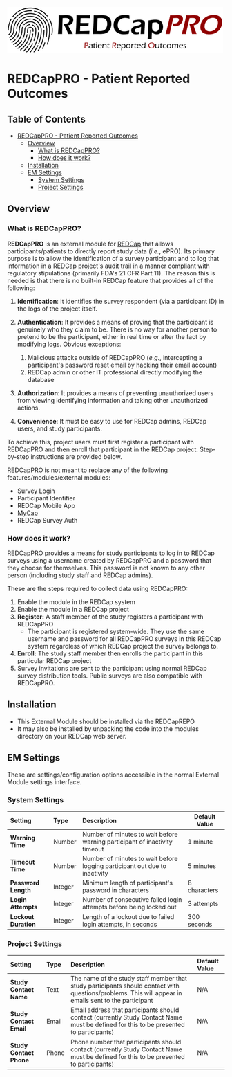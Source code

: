 ![REDCapPRO](./images/REDCapPROLOGO_white.png)

# REDCapPRO - Patient Reported Outcomes

## Table of Contents <!-- omit in toc -->
- [REDCapPRO - Patient Reported Outcomes](#redcappro---patient-reported-outcomes)
  - [Overview](#overview)
    - [What is REDCapPRO?](#what-is-redcappro)
    - [How does it work?](#how-does-it-work)
  - [Installation](#installation)
  - [EM Settings](#em-settings)
    - [System Settings](#system-settings)
    - [Project Settings](#project-settings)

## Overview

### What is REDCapPRO?
**REDCapPRO** is an external module for [REDCap](https://projectredcap.org) that allows participants/patients to directly report study data (*i.e.*, ePRO). Its primary purpose is to allow the identification of a survey participant and to log that information in a REDCap project's audit trail in a manner compliant with regulatory stipulations (primarily FDA's 21 CFR Part 11). The reason this is needed is that there is no built-in REDCap feature that provides all of the following:
1. **Identification**: It identifies the survey respondent (via a participant ID) in the logs of the project itself. 
2. **Authentication**: It provides a means of proving that the participant is genuinely who they claim to be. There is no way for another person to pretend to be the participant, either in real time or after the fact by modifying logs. Obvious exceptions:

    1. Malicious attacks outside of REDCapPRO (*e.g.*, intercepting a participant's password reset email by hacking their email account) 
    2. REDCap admin or other IT professional directly modifying the database

3. **Authorization**: It provides a means of preventing unauthorized users from viewing identifying information and taking other unauthorized actions.
4. **Convenience**: It must be easy to use for REDCap admins, REDCap users, and study participants.


To achieve this, project users must first register a participant with REDCapPRO and then enroll that participant in the REDCap project. Step-by-step instructions are provided below.

REDCapPRO is not meant to replace any of the following features/modules/external modules:
- Survey Login
- Participant Identifier
- REDCap Mobile App
- [MyCap](https://projectmycap.org/)
- REDCap Survey Auth

### How does it work?
REDCapPRO provides a means for study participants to log in to REDCap surveys using a username created by REDCapPRO and a password that they choose for themselves. This password is not known to any other person (including study staff and REDCap admins). 

These are the steps required to collect data using REDCapPRO:

1. Enable the module in the REDCap system
2. Enable the module in a REDCap project
3. **Register:** A staff member of the study registers a participant with REDCapPRO
   * The participant is registered system-wide. They use the same username and password for all REDCapPRO surveys in this REDCap system regardless of which REDCap project the survey belongs to.
4. **Enroll:** The study staff member then enrolls the participant in this particular REDCap project
5. Survey invitations are sent to the participant using normal REDCap survey distribution tools. Public surveys are also compatible with REDCapPRO.

## Installation
* This External Module should be installed via the REDCapREPO
* It may also be installed by unpacking the code into the modules directory on your REDCap web server.

## EM Settings
These are settings/configuration options accessible in the normal External Module settings interface.

### System Settings

| Setting              | Type    | Description                                                                | Default Value |
| :------------------- | :------ | :------------------------------------------------------------------------- | ------------- |
| **Warning Time**     | Number  | Number of minutes to wait before warning participant of inactivity timeout | 1 minute      |
| **Timeout Time**     | Number  | Number of minutes to wait before logging participant out due to inactivity | 5 minutes     |
| **Password Length**  | Integer | Minimum length of participant's password in characters                     | 8 characters  |
| **Login Attempts**   | Integer | Number of consecutive failed login attempts before being locked out                    | 3 attempts    |
| **Lockout Duration** | Integer | Length of a lockout due to failed login attempts, in seconds               | 300 seconds   |

### Project Settings

| Setting                 | Type  | Description                                                                                                                                           | Default Value |
| :---------------------- | :---- | :---------------------------------------------------------------------------------------------------------------------------------------------------- | :------------ |
| **Study Contact Name**  | Text  | The name of the study staff member that study participants should contact with questions/problems. This will appear in emails sent to the participant | N/A           |
| **Study Contact Email** | Email | Email address that participants should contact (currently Study Contact Name must be defined for this to be presented to participants)                | N/A           |
| **Study Contact Phone** | Phone | Phone number that participants should contact (currently Study Contact Name must be defined for this to be presented to participants)                 | N/A           |